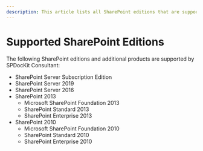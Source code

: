 ```yaml
---
description: This article lists all SharePoint editions that are supported by SPDocKit Consultant.
---
```


# Supported SharePoint Editions

The following SharePoint editions and additional products are supported by SPDocKit Consultant:

* SharePoint Server Subscription Edition
* SharePoint Server 2019
* SharePoint Server 2016
* SharePoint 2013
  * Microsoft SharePoint Foundation 2013
  * SharePoint Standard 2013
  * SharePoint Enterprise 2013
* SharePoint 2010
  * Microsoft SharePoint Foundation 2010
  * SharePoint Standard 2010
  * SharePoint Enterprise 2010



